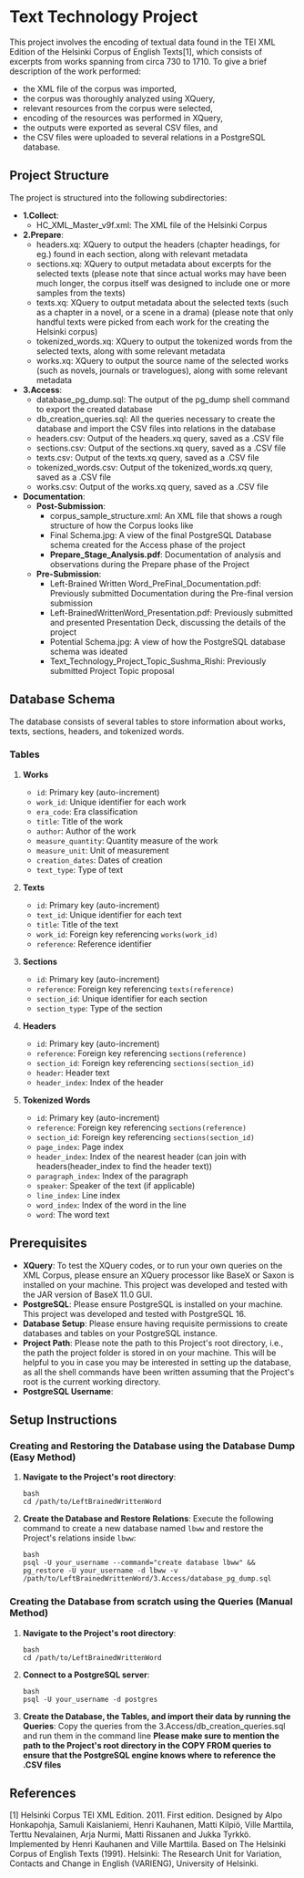 # Text Technology Project

This project involves the encoding of textual data found in the TEI XML Edition of the Helsinki Corpus of English Texts[1], which consists of excerpts from works spanning from circa 730 to 1710. To give a brief description of the work performed:
- the XML file of the corpus was imported,
- the corpus was thoroughly analyzed using XQuery,
- relevant resources from the corpus were selected,
- encoding of the resources was performed in XQuery,
- the outputs were exported as several CSV files, and
- the CSV files were uploaded to several relations in a PostgreSQL database.

## Project Structure

The project is structured into the following subdirectories:

- **1.Collect**:
	- HC_XML_Master_v9f.xml: The XML file of the Helsinki Corpus
- **2.Prepare**:
	- headers.xq: XQuery to output the headers (chapter headings, for eg.) found in each section, along with relevant metadata
	- sections.xq: XQuery to output metadata about excerpts for the selected texts (please note that since actual works may have been much longer, the corpus itself was designed to include one or more samples from the texts)
	- texts.xq: XQuery to output metadata about the selected texts (such as a chapter in a novel, or a scene in a drama) (please note that only handful texts were picked from each work for the creating the Helsinki corpus)
	- tokenized_words.xq: XQuery to output the tokenized words from the selected texts, along with some relevant metadata
	- works.xq: XQuery to output the source name of the selected works (such as novels, journals or travelogues), along with some relevant metadata
- **3.Access**:
	- database_pg_dump.sql: The output of the pg_dump shell command to export the created database
	- db_creation_queries.sql: All the queries necessary to create the database and import the CSV files into relations in the database
	- headers.csv: Output of the headers.xq query, saved as a .CSV file
	- sections.csv: Output of the sections.xq query, saved as a .CSV file
	- texts.csv: Output of the texts.xq query, saved as a .CSV file
	- tokenized_words.csv: Output of the tokenized_words.xq query, saved as a .CSV file
	- works.csv: Output of the works.xq query, saved as a .CSV file
- **Documentation**:
	- **Post-Submission**:
		- corpus_sample_structure.xml: An XML file that shows a rough structure of how the Corpus looks like
		- Final Schema.jpg: A view of the final PostgreSQL Database schema created for the Access phase of the project
		- **Prepare_Stage_Analysis.pdf**: Documentation of analysis and observations during the Prepare phase of the Project
	- **Pre-Submission**:
		- Left-Brained Written Word_PreFinal_Documentation.pdf: Previously submitted Documentation during the Pre-final version submission
		- Left-BrainedWrittenWord_Presentation.pdf: Previously submitted and presented Presentation Deck, discussing the details of the project
		- Potential Schema.jpg: A view of how the PostgreSQL database schema was ideated
		- Text_Technology_Project_Topic_Sushma_Rishi: Previously submitted Project Topic proposal

## Database Schema

The database consists of several tables to store information about works, texts, sections, headers, and tokenized words.

### Tables

1. **Works**
   - `id`: Primary key (auto-increment)
   - `work_id`: Unique identifier for each work
   - `era_code`: Era classification
   - `title`: Title of the work
   - `author`: Author of the work
   - `measure_quantity`: Quantity measure of the work
   - `measure_unit`: Unit of measurement
   - `creation_dates`: Dates of creation
   - `text_type`: Type of text

2. **Texts**
   - `id`: Primary key (auto-increment)
   - `text_id`: Unique identifier for each text
   - `title`: Title of the text
   - `work_id`: Foreign key referencing `works(work_id)`
   - `reference`: Reference identifier

3. **Sections**
   - `id`: Primary key (auto-increment)
   - `reference`: Foreign key referencing `texts(reference)`
   - `section_id`: Unique identifier for each section
   - `section_type`: Type of the section

4. **Headers**
   - `id`: Primary key (auto-increment)
   - `reference`: Foreign key referencing `sections(reference)`
   - `section_id`: Foreign key referencing `sections(section_id)`
   - `header`: Header text
   - `header_index`: Index of the header

5. **Tokenized Words**
   - `id`: Primary key (auto-increment)
   - `reference`: Foreign key referencing `sections(reference)`
   - `section_id`: Foreign key referencing `sections(section_id)`
   - `page_index`: Page index
   - `header_index`: Index of the nearest header (can join with headers(header_index to find the header text))
   - `paragraph_index`: Index of the paragraph
   - `speaker`: Speaker of the text (if applicable)
   - `line_index`: Line index
   - `word_index`: Index of the word in the line
   - `word`: The word text

## Prerequisites

- **XQuery**: To test the XQuery codes, or to run your own queries on the XML Corpus, please ensure an XQuery processor like BaseX or Saxon is installed on your machine. This project was developed and tested with the JAR version of BaseX 11.0 GUI.
- **PostgreSQL**: Please ensure PostgreSQL is installed on your machine. This project was developed and tested with PostgreSQL 16.
- **Database Setup**: Please ensure having requisite permissions to create databases and tables on your PostgreSQL instance.
- **Project Path**: Please note the path to this Project's root directory, i.e., the path the project folder is stored in on your machine. This will be helpful to you in case you may be interested in setting up the database, as all the shell commands have been written assuming that the Project's root is the current working directory.
- **PostgreSQL Username**: 

## Setup Instructions

### Creating and Restoring the Database using the Database Dump (Easy Method)

1. **Navigate to the Project's root directory**:
   ```
   bash
   cd /path/to/LeftBrainedWrittenWord
   ```

2. **Create the Database and Restore Relations**:
   Execute the following command to create a new database named `lbww` and restore the Project's relations inside `lbww`:
   ```
   bash
   psql -U your_username --command="create database lbww" && pg_restore -U your_username -d lbww -v /path/to/LeftBrainedWrittenWord/3.Access/database_pg_dump.sql
   ```

### Creating the Database from scratch using the Queries (Manual Method)

1. **Navigate to the Project's root directory**:
   ```
   bash
   cd /path/to/LeftBrainedWrittenWord
   ```
   
2. **Connect to a PostgreSQL server**:
   ```
   bash
   psql -U your_username -d postgres
   ```

3. **Create the Database, the Tables, and import their data by running the Queries**:
   Copy the queries from the 3.Access/db_creation_queries.sql and run them in the command line
   **Please make sure to mention the path to the Project's root directory in the COPY FROM queries to ensure that the PostgreSQL engine knows where to reference the .CSV files**

## References

[1]	Helsinki Corpus TEI XML Edition. 2011. First edition. Designed by Alpo Honkapohja, Samuli Kaislaniemi, Henri Kauhanen, Matti Kilpiö, Ville Marttila, Terttu Nevalainen, Arja Nurmi, Matti Rissanen and Jukka Tyrkkö. Implemented by Henri Kauhanen and Ville Marttila. Based on The Helsinki Corpus of English Texts (1991). Helsinki: The Research Unit for Variation, Contacts and Change in English (VARIENG), University of Helsinki.
